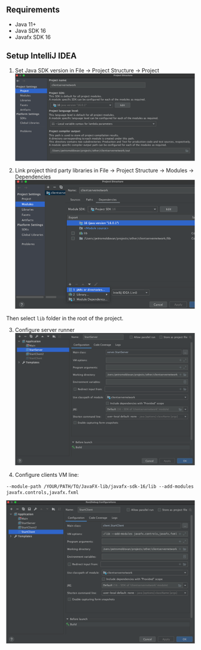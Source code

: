 Requirements
--------
* Java 11+
* Java SDK 16
* Javafx SDK 16


Setup IntelliJ IDEA
--------
1. Set Java SDK version in File -> Project Structure -> Project
![add java sdk](docs/assets/1.png)

2. Link project third party libraries in File -> Project Structure -> Modules -> Dependencies
![add third party libs](docs/assets/2.png)

Then select `lib` folder in the root of the project.

3. Configure server runner
![server config](docs/assets/3.png)

4. Configure clients
VM line:
```
--module-path /YOUR/PATH/TO/JavaFX-lib/javafx-sdk-16/lib --add-modules javafx.controls,javafx.fxml
```
![client config](docs/assets/4.png)
